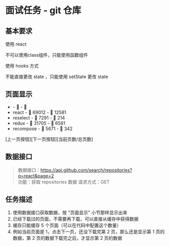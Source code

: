 # 面试任务 - git 仓库

## 基本要求

使用 react

不可以使用class组件，只能使用函数组件

使用 hooks 方式

不能直接更改 state ，只能使用 setState 更改 state

## 页面显示

* <name> - 🌟 <stars> - 🍴 <forks>
* react - 🌟 69012 - 🍴 12581
* reselect - 🌟 7291 - 🍴 214
* redux - 🌟 31705 - 🍴 6581
* recompose - 🌟 5671 - 🍴 342

[上一页按钮][下一页按钮][当前页数/总页数]


## 数据接口

> 数据接口：https://api.github.com/search/repositories?q=react&page=2 <br>
> 功能：获取 repositories 数据
> 请求方式：GET

## 任务描述

1. 使用数据接口获取数据，按 "页面显示" 小节那样显示出来
2. 已经下载过的页面，不需要再下载，可以直接从缓存中获得数据
3. 缓存只能缓存 5 个页面（可以在代码中配置这个数量）
4. 例如当前页面是 1，点击下一页，还没下载完第 2 页，那么还是显示第 1 页的数据，第 2 页的数据下载完之后，才显示第 2 页的数据
